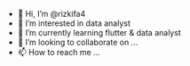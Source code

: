 - 👋 Hi, I’m @rizkifa4
- 👀 I’m interested in data analyst
- 🌱 I’m currently learning flutter & data analyst
- 💞️ I’m looking to collaborate on ...
- 📫 How to reach me ...

<!---
rizkifa4/rizkifa4 is a ✨ special ✨ repository because its `README.md` (this file) appears on your GitHub profile.
You can click the Preview link to take a look at your changes.
--->
